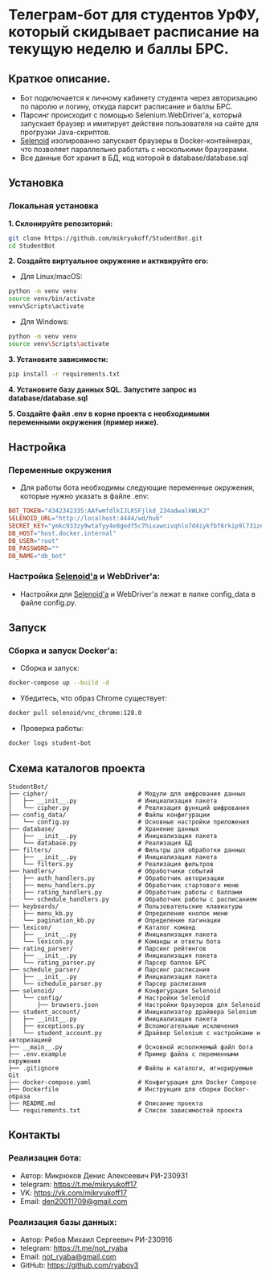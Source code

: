# Телеграм-бот для студентов УрФУ, который скидывает расписание на текущую неделю и баллы БРС.

## Краткое описание.

- Бот подключается к личному кабинету студента через авторизацию по паролю и логину, откуда парсит расписание и баллы БРС.
- Парсинг происходит с помощью Selenium.WebDriver'а, который запускает браузер и имитирует действия пользователя на сайте для прогрузки Java-скриптов.
- [Selenoid](https://github.com/aerokube/selenoid) изолированно запускает браузеры в Docker-контейнерах, что позволяет параллельно работать с несколькими браузерами.
- Все данные бот хранит в БД, код которой в database/database.sql

## Установка

### Локальная установка

**1. Склонируйте репозиторий:**
```bash
git clone https://github.com/mikryukoff/StudentBot.git
cd StudentBot
```

**2. Создайте виртуальное окружение и активируйте его:**

- Для Linux/macOS:
```bash
python -m venv venv
source venv/bin/activate
venv\Scripts\activate
```

- Для Windows:
```bash
python -m venv venv
source venv\Scripts\activate
```

**3. Установите зависимости:**
```bash
pip install -r requirements.txt
```

**4. Установите базу данных SQL. Запустите запрос из database/database.sql**

**5. Создайте файл .env в корне проекта с необходимыми переменными окружения (пример ниже).**

## Настройка

### Переменные окружения

- Для работы бота необходимы следующие переменные окружения, которые нужно указать в файле .env:
```makefile
BOT_TOKEN="4342342335:AAfwmfdlkIJLKSFjlkd_234adwalkWLKJ"                         # Токен телеграм-бота
SELENOID_URL="http://localhost:4444/wd/hub"                                      # URL для подключения к Selenoid
SECRET_KEY="ymkc933zy9wtafyy4e8gedf5c7hixawnivqhlo7d4iykfbf6rkip9l731zetq7o0"    # Секретный ключ для шифрования паролей (64 бит)
DB_HOST="host.docker.internal"                                                   # Хост БД 
DB_USER="root"                                                                   # Имя администратора БД
DB_PASSWORD=""                                                                   # Пароль от БД
DB_NAME="db_bot"                                                                 # Название БД
```

### Настройка [Selenoid'а](https://github.com/aerokube/selenoid) и WebDriver'а:

- Настройки для [Selenoid'а](https://github.com/aerokube/selenoid) и WebDriver'а лежат в папке config_data в файле config.py.

## Запуск

### Сборка и запуск Docker'а:

- Сборка и запуск:
```bash
docker-compose up --build -d
```

- Убедитесь, что образ Chrome существует:
```bash
docker pull selenoid/vnc_chrome:128.0
```

- Проверка работы:
```bash
docker logs student-bot
```

## Схема каталогов проекта

```plaintext
StudentBot/
├── cipher/                         # Модули для шифрования данных
│   ├── __init__.py                 # Инициализация пакета
│   └── cipher.py                   # Реализация функций шифрования
├── config_data/                    # Файлы конфигурации
│   └── config.py                   # Основные настройки приложения
├── database/                       # Хранение данных
│   ├── __init__.py                 # Инициализация пакета
│   └── database.py                 # Реализация БД
├── filters/                        # Фильтры для обработки данных
│   ├── __init__.py                 # Инициализация пакета
│   └── filters.py                  # Реализация фильтров
├── handlers/                       # Обработчики событий
|   ├── auth_handlers.py            # Обработчик авторизации
|   ├── menu_handlers.py            # Обработчик стартового меню
|   ├── rating_handlers.py          # Обработчик работы с баллами
|   └── schedule_handlers.py        # Обработчик работы с расписанием
├── keyboards/                      # Пользовательские клавиатуры
│   ├── menu_kb.py                  # Определение кнопок меню
|   └── pagination_kb.py            # Определение пагинации
├── lexicon/                        # Каталог команд
│   ├── __init__.py                 # Инициализация пакета
│   └── lexicon.py                  # Команды и ответы бота
├── rating_parser/                  # Парсинг рейтингов
│   ├── __init__.py                 # Инициализация пакета
│   └── rating_parser.py            # Парсер баллов БРС
├── schedule_parser/                # Парсинг расписания
│   ├── __init__.py                 # Инициализация пакета
│   └── schedule_parser.py          # Парсер расписания
├── selenoid/                       # Конфигурация Selenoid
│   └── config/                     # Настройки Selenoid
│       ├── browsers.json           # Настройки браузеров для Selenoid
├── student_account/                # Инициализатор драйвера Selenium
│   ├── __init__.py                 # Инициализация пакета
│   ├── exceptions.py               # Вспомогательные исключения
│   └── student_account.py          # Драйвер Selenium с настройками и авторизацией
├── __main__.py                     # Основной исполняемый файл бота
├── .env.example                    # Пример файла с переменными окружения
├── .gitignore                      # Файлы и каталоги, игнорируемые Git
├── docker-compose.yaml             # Конфигурация для Docker Compose
├── Dockerfile                      # Инструкция для сборки Docker-образа
├── README.md                       # Описание проекта
└── requirements.txt                # Список зависимостей проекта
```


## Контакты

### Реализация бота:

- Автор: Микрюков Денис Алексеевич РИ-230931
- telegram: https://t.me/mikryukoff17
- VK: https://vk.com/mikryukoff17
- Email: den20011709@gmail.com

### Реализация базы данных:

- Автор: Рябов Михаил Сергеевич РИ-230916
- telegram: https://t.me/not_ryaba
- Email: not_ryaba@gmail.com
- GitHub: https://github.com/ryabov3